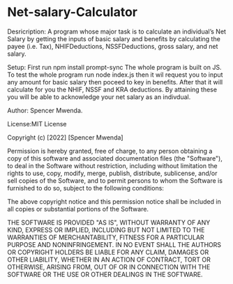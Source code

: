# Net-salary-Calculator

Desricription: A program whose major task is to calculate an individual’s Net Salary by getting the inputs of basic salary and benefits by calculating the payee (i.e. Tax), NHIFDeductions, NSSFDeductions, gross salary, and net salary. 

Setup: First run npm install prompt-sync
The whole program is built on JS.
To test the whole program run node index.js then it wil request you to input any amount for basic salary then poceed to key in benefits.
After that it will calculate for you the NHIF, NSSF and KRA deductions. By attaining these you will be able to acknowledge your net salary as an indivdual.

Author: Spencer Mwenda.

License:MIT License

Copyright (c) [2022] [Spencer Mwenda]

Permission is hereby granted, free of charge, to any person obtaining a copy
of this software and associated documentation files (the "Software"), to deal
in the Software without restriction, including without limitation the rights
to use, copy, modify, merge, publish, distribute, sublicense, and/or sell
copies of the Software, and to permit persons to whom the Software is
furnished to do so, subject to the following conditions:

The above copyright notice and this permission notice shall be included in all
copies or substantial portions of the Software.

THE SOFTWARE IS PROVIDED "AS IS", WITHOUT WARRANTY OF ANY KIND, EXPRESS OR
IMPLIED, INCLUDING BUT NOT LIMITED TO THE WARRANTIES OF MERCHANTABILITY,
FITNESS FOR A PARTICULAR PURPOSE AND NONINFRINGEMENT. IN NO EVENT SHALL THE
AUTHORS OR COPYRIGHT HOLDERS BE LIABLE FOR ANY CLAIM, DAMAGES OR OTHER
LIABILITY, WHETHER IN AN ACTION OF CONTRACT, TORT OR OTHERWISE, ARISING FROM,
OUT OF OR IN CONNECTION WITH THE SOFTWARE OR THE USE OR OTHER DEALINGS IN THE
SOFTWARE.

